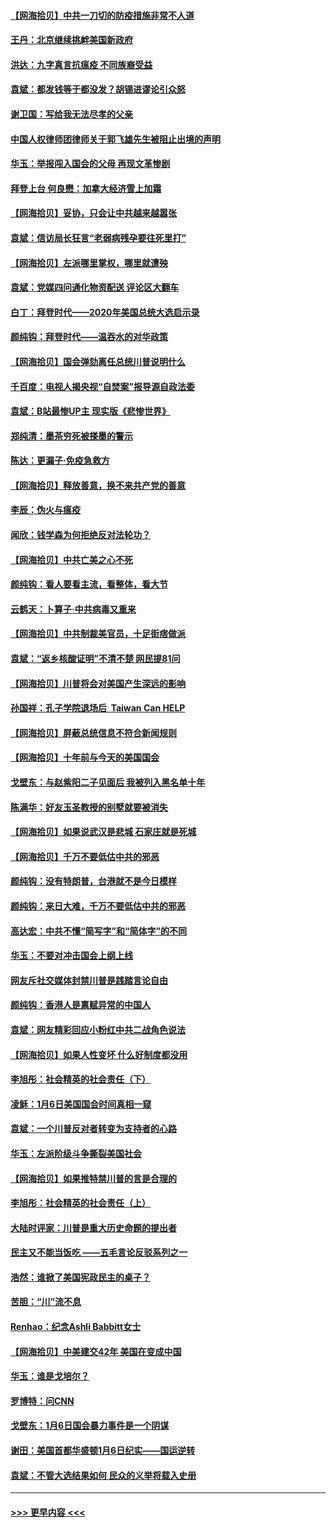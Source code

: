 #### [【网海拾贝】中共一刀切的防疫措施非常不人道](../pages/nsc993/n12724879.md?t=02021751) 
#### [王丹：北京继续挑衅美国新政府](../pages/nsc993/n12722456.md?t=02021751) 
#### [洪达：九字真言抗瘟疫 不同族裔受益](../pages/nsc993/n12722448.md?t=02021751) 
#### [袁斌：都发钱等于都没发？胡锡进谬论引众怒](../pages/nsc993/n12722393.md?t=02021751) 
#### [谢卫国：写给我无法尽孝的父亲](../pages/nsc993/n12720325.md?t=02021751) 
#### [中国人权律师团律师关于郭飞雄先生被阻止出境的声明](../pages/nsc993/n12720203.md?t=02021751) 
#### [华玉：举报闯入国会的父母 再现文革惨剧](../pages/nsc993/n12719070.md?t=02021751) 
#### [拜登上台 何良懋：加拿大经济雪上加霜](../pages/nsc993/n12718943.md?t=02021751) 
#### [【网海拾贝】妥协，只会让中共越来越嚣张](../pages/nsc993/n12717392.md?t=02021751) 
#### [袁斌：信访局长狂言“老弱病残孕要往死里打”](../pages/nsc993/n12717343.md?t=02021751) 
#### [【网海拾贝】左派哪里掌权，哪里就遭殃](../pages/nsc993/n12715009.md?t=02021751) 
#### [袁斌：党媒四问通化物资配送 评论区大翻车](../pages/nsc993/n12714950.md?t=02021751) 
#### [白丁：拜登时代——2020年美国总统大选启示录](../pages/nsc993/n12714920.md?t=02021751) 
#### [颜纯钩：拜登时代——温吞水的对华政策](../pages/nsc993/n12713245.md?t=02021751) 
#### [【网海拾贝】国会弹劾离任总统川普说明什么](../pages/nsc993/n12712816.md?t=02021751) 
#### [千百度：电视人揭央视“自焚案”报导源自政法委](../pages/nsc993/n12709760.md?t=02021751) 
#### [袁斌：B站最惨UP主 现实版《悲惨世界》](../pages/nsc993/n12709686.md?t=02021751) 
#### [郑纯清：墨茶穷死被搽墨的警示](../pages/nsc993/n12709262.md?t=02021751) 
#### [陈达：更漏子·免疫急救方](../pages/nsc993/n12709244.md?t=02021751) 
#### [【网海拾贝】释放善意，换不来共产党的善意](../pages/nsc993/n12708361.md?t=02021751) 
#### [李辰：伪火与瘟疫](../pages/nsc993/n12707981.md?t=02021751) 
#### [闻欣：钱学森为何拒绝反对法轮功？](../pages/nsc993/n12707407.md?t=02021751) 
#### [【网海拾贝】中共亡美之心不死](../pages/nsc993/n12707621.md?t=02021751) 
#### [颜纯钩：看人要看主流，看整体，看大节](../pages/nsc993/n12707536.md?t=02021751) 
#### [云鹤天：卜算子‧中共病毒又重来](../pages/nsc993/n12707408.md?t=02021751) 
#### [【网海拾贝】中共制裁美官员，十足街痞做派](../pages/nsc993/n12705115.md?t=02021751) 
#### [袁斌：“返乡核酸证明”不清不楚 网民提81问](../pages/nsc993/n12704982.md?t=02021751) 
#### [【网海拾贝】川普将会对美国产生深远的影响](../pages/nsc993/n12703045.md?t=02021751) 
#### [孙国祥：孔子学院退场后  Taiwan Can HELP](../pages/nsc993/n12702430.md?t=02021751) 
#### [【网海拾贝】屏蔽总统信息不符合新闻规则](../pages/nsc993/n12699998.md?t=02021751) 
#### [【网海拾贝】十年前与今天的美国国会](../pages/nsc993/n12696993.md?t=02021751) 
#### [戈壁东：与赵紫阳二子见面后 我被列入黑名单十年](../pages/nsc993/n12696215.md?t=02021751) 
#### [陈满华：好友玉圣教授的别墅就要被消失](../pages/nsc993/n12695411.md?t=02021751) 
#### [【网海拾贝】如果说武汉是悲城 石家庄就是死城](../pages/nsc993/n12694589.md?t=02021751) 
#### [【网海拾贝】千万不要低估中共的邪恶](../pages/nsc993/n12692771.md?t=02021751) 
#### [颜纯钩：没有特朗普，台港就不是今日模样](../pages/nsc993/n12692678.md?t=02021751) 
#### [颜纯钩：来日大难，千万不要低估中共的邪恶](../pages/nsc993/n12692080.md?t=02021751) 
#### [高达宏：中共不懂“简写字”和“简体字”的不同](../pages/nsc993/n12692068.md?t=02021751) 
#### [华玉：不要对冲击国会上纲上线](../pages/nsc993/n12689948.md?t=02021751) 
#### [网友斥社交媒体封禁川普是践踏言论自由](../pages/nsc993/n12687482.md?t=02021751) 
#### [颜纯钩：香港人是禀赋异常的中国人](../pages/nsc993/n12685142.md?t=02021751) 
#### [袁斌：网友精彩回应小粉红中共二战角色说法](../pages/nsc993/n12684994.md?t=02021751) 
#### [【网海拾贝】如果人性变坏 什么好制度都没用](../pages/nsc993/n12683000.md?t=02021751) 
#### [李旭彤：社会精英的社会责任（下）](../pages/nsc993/n12680604.md?t=02021751) 
#### [凌稣：1月6日美国国会时间真相一窥](../pages/nsc993/n12682780.md?t=02021751) 
#### [袁斌：一个川普反对者转变为支持者的心路](../pages/nsc993/n12682700.md?t=02021751) 
#### [华玉：左派阶级斗争撕裂美国社会](../pages/nsc993/n12681226.md?t=02021751) 
#### [【网海拾贝】如果推特禁川普的言是合理的](../pages/nsc993/n12681232.md?t=02021751) 
#### [李旭彤：社会精英的社会责任（上）](../pages/nsc993/n12680501.md?t=02021751) 
#### [大陆时评家：川普是重大历史命题的提出者](../pages/nsc993/n12679904.md?t=02021751) 
#### [民主又不能当饭吃 ——五毛言论反驳系列之一](../pages/nsc993/n12679877.md?t=02021751) 
#### [浩然：谁掀了美国宪政民主的桌子？](../pages/nsc993/n12679850.md?t=02021751) 
#### [苦胆：“川”流不息](../pages/nsc993/n12678388.md?t=02021751) 
#### [Renhao：纪念Ashli Babbitt女士](../pages/nsc993/n12678359.md?t=02021751) 
#### [【网海拾贝】中美建交42年 美国在变成中国](../pages/nsc993/n12678324.md?t=02021751) 
#### [华玉：谁是戈培尔？](../pages/nsc993/n12677515.md?t=02021751) 
#### [罗博特：问CNN](../pages/nsc993/n12677172.md?t=02021751) 
#### [戈壁东：1月6日国会暴力事件是一个阴谋](../pages/nsc993/n12674639.md?t=02021751) 
#### [谢田：美国首都华盛顿1月6日纪实——国运逆转](../pages/nsc993/n12673190.md?t=02021751) 
#### [袁斌：不管大选结果如何 民众的义举将载入史册](../pages/nsc993/n12672787.md?t=02021751) 

----
#### [ >>> 更早内容 <<< ](../indexes/nsc993-earlier.md)
